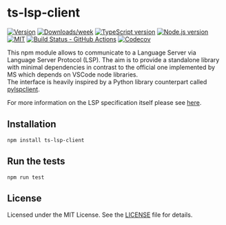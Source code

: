 # ts-lsp-client

[![Version][npm-badge]][npm]
[![Downloads/week][npm-dw-badge]][npm]
[![TypeScript version][ts-badge]][typescript-4-3]
[![Node.js version][nodejs-badge]][nodejs]
[![MIT][license-badge]][license]
[![Build Status - GitHub Actions][gha-badge]][gha-ci]
[![Codecov][codecov-badge]][codecov]

This npm module allows to communicate to a Language Server via Language Server Protocol (LSP).
The aim is to provide a standalone library with minimal dependencies in contrast to the official one implemented by MS which depends on VSCode node libraries.  
The interface is heavily inspired by a Python library counterpart called [pylspclient][pylspclient].

For more information on the LSP specification itself please see [here][lsp].

## Installation

```
npm install ts-lsp-client
```

## Run the tests

```
npm run test
```

## License

Licensed under the MIT License. See the [LICENSE](https://github.com/ImperiumMaximus/ts-lsp-client/blob/main/LICENSE) file for details.

[ts-badge]: https://img.shields.io/badge/TypeScript-4.3-blue.svg
[nodejs-badge]: https://img.shields.io/badge/Node.js->=%2014.21-yellow.svg
[nodejs]: https://nodejs.org/dist/latest-v14.x/docs/api/
[gha-badge]: https://github.com/ImperiumMaximus/ts-lsp-client/actions/workflows/nodejs.yml/badge.svg
[gha-ci]: https://github.com/ImperiumMaximus/ts-lsp-client/actions/workflows/nodejs.yml
[typescript]: https://www.typescriptlang.org/
[typescript-4-3]: https://www.typescriptlang.org/docs/handbook/release-notes/typescript-4-3.html
[license-badge]: https://img.shields.io/badge/license-MIT-orange.svg
[license]: https://github.com/ImperiumMaximus/ts-lsp-client/blob/main/LICENSE
[jest]: https://facebook.github.io/jest/
[eslint]: https://github.com/eslint/eslint
[prettier]: https://prettier.io
[volta]: https://volta.sh
[volta-getting-started]: https://docs.volta.sh/guide/getting-started
[volta-tomdale]: https://twitter.com/tomdale/status/1162017336699838467?s=20
[gh-actions]: https://github.com/features/actions
[codecov-badge]: https://codecov.io/gh/ImperiumMaximus/ts-lsp-client/branch/main/graph/badge.svg?token=fWTfaFk0Oz
[codecov]: https://codecov.io/gh/ImperiumMaximus/ts-lsp-client
[pylspclient]: https://github.com/yeger00/pylspclient
[lsp]: https://microsoft.github.io/language-server-protocol/
[npm-badge]: https://img.shields.io/npm/v/ts-lsp-client.svg
[npm]: https://npmjs.org/package/ts-lsp-client
[npm-dw-badge]: https://img.shields.io/npm/dw/ts-lsp-client.svg